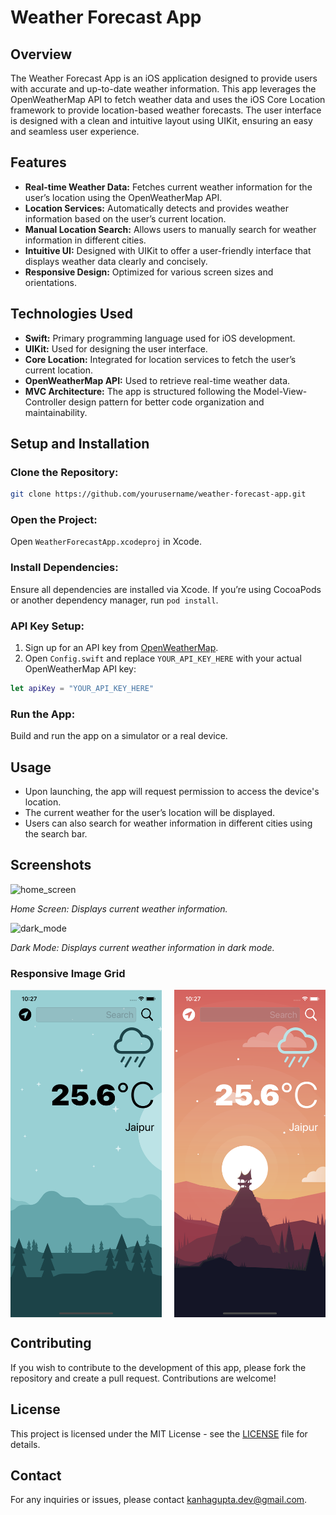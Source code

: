 
# Weather Forecast App

## Overview
The Weather Forecast App is an iOS application designed to provide users with accurate and up-to-date weather information. This app leverages the OpenWeatherMap API to fetch weather data and uses the iOS Core Location framework to provide location-based weather forecasts. The user interface is designed with a clean and intuitive layout using UIKit, ensuring an easy and seamless user experience.

## Features
- **Real-time Weather Data:** Fetches current weather information for the user’s location using the OpenWeatherMap API.
- **Location Services:** Automatically detects and provides weather information based on the user’s current location.
- **Manual Location Search:** Allows users to manually search for weather information in different cities.
- **Intuitive UI:** Designed with UIKit to offer a user-friendly interface that displays weather data clearly and concisely.
- **Responsive Design:** Optimized for various screen sizes and orientations.

## Technologies Used
- **Swift:** Primary programming language used for iOS development.
- **UIKit:** Used for designing the user interface.
- **Core Location:** Integrated for location services to fetch the user’s current location.
- **OpenWeatherMap API:** Used to retrieve real-time weather data.
- **MVC Architecture:** The app is structured following the Model-View-Controller design pattern for better code organization and maintainability.

## Setup and Installation

### Clone the Repository:
```bash
git clone https://github.com/yourusername/weather-forecast-app.git
```

### Open the Project:
Open `WeatherForecastApp.xcodeproj` in Xcode.

### Install Dependencies:
Ensure all dependencies are installed via Xcode. If you’re using CocoaPods or another dependency manager, run `pod install`.

### API Key Setup:
1. Sign up for an API key from [OpenWeatherMap](https://openweathermap.org/api).
2. Open `Config.swift` and replace `YOUR_API_KEY_HERE` with your actual OpenWeatherMap API key:
```swift
let apiKey = "YOUR_API_KEY_HERE"
```

### Run the App:
Build and run the app on a simulator or a real device.

## Usage
- Upon launching, the app will request permission to access the device's location.
- The current weather for the user’s location will be displayed.
- Users can also search for weather information in different cities using the search bar.

## Screenshots

![home_screen](https://github.com/user-attachments/assets/d2f1c5a9-e9e1-4dcf-be7a-3329619ed652)

*Home Screen: Displays current weather information.*

![dark_mode](https://github.com/user-attachments/assets/979e0732-8829-4c58-b2e8-7dfcba4d9ae9)

*Dark Mode: Displays current weather information in dark mode.*

### Responsive Image Grid

<div style="display: flex; flex-wrap: wrap; gap: 10px; justify-content: space-between;">
    <img src="Screenshots/home_screen.png" alt="Home Screen" style="width: 48%;"/>
    <img src="Screenshots/dark_mode.png" alt="Location Screen" style="width: 48%;"/>
</div>

## Contributing
If you wish to contribute to the development of this app, please fork the repository and create a pull request. Contributions are welcome!

## License
This project is licensed under the MIT License - see the [LICENSE](LICENSE) file for details.

## Contact
For any inquiries or issues, please contact [kanhagupta.dev@gmail.com](mailto:kanhagupta.dev@gmail.com).

